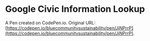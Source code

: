 # Google Civic Information Lookup

A Pen created on CodePen.io. Original URL: [https://codepen.io/bluecommunitysustainability/pen/JjNPrrP](https://codepen.io/bluecommunitysustainability/pen/JjNPrrP).


